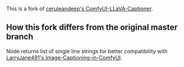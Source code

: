 This is a fork of [ceruleandeep's ComfyUI-LLaVA-Captioner](https://github.com/ceruleandeep/ComfyUI-LLaVA-Captioner).

## How this fork differs from the original master branch
Node returns list of single line strings for better compatibility with [LarryJane491's Image-Captioning-in-ComfyUI](https://github.com/LarryJane491/Image-Captioning-in-ComfyUI).
